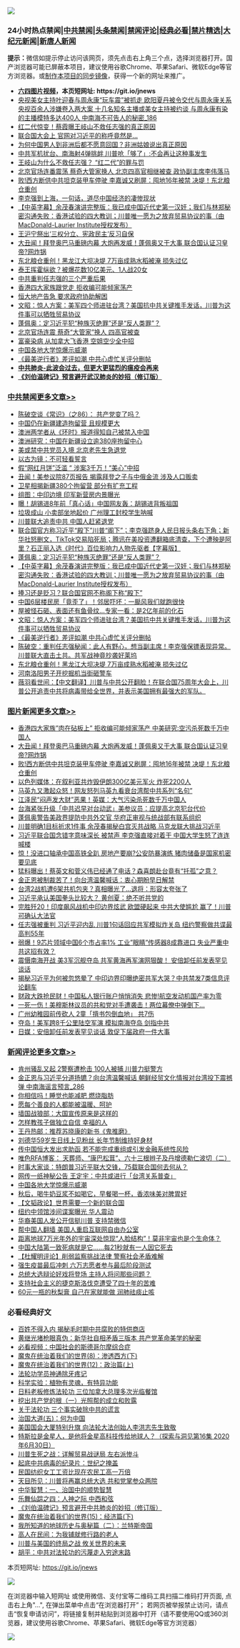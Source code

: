 ![](https://raw.githubusercontent.com/fqnews/bnews/master/64photo/fqnews-qr.jpg)

<div id="tt">
<h3>24小时热点禁闻|<a href="#%E4%B8%AD%E5%85%B1%E7%A6%81%E9%97%BB%E6%9B%B4%E5%A4%9A%E6%96%87%E7%AB%A0">中共禁闻</a>|<a href="#%E5%9B%BE%E7%89%87%E6%96%B0%E9%97%BB%E6%9B%B4%E5%A4%9A%E6%96%87%E7%AB%A0">头条禁闻</a>|<a href="#%E6%96%B0%E9%97%BB%E8%AF%84%E8%AE%BA%E6%9B%B4%E5%A4%9A%E6%96%87%E7%AB%A0">禁闻评论|<a href="#%E5%BF%85%E7%9C%8B%E7%BB%8F%E5%85%B8%E5%A5%BD%E6%96%87">经典必看|<a href="/video.md#%E7%A6%81%E7%89%87%E7%B2%BE%E9%80%89">禁片精选</a>|<a href="https://github.com/fqnews/djy/blob/master/gb/nf1351518.md#1">大纪元新闻</a>|<a href="https://github.com/fqnews/ntdtv/blob/master/gb/prog204.md#1">新唐人新闻</a></h3>
<div><b>提示：</b>微信如提示停止访问该网页，须先点击右上角三个点，选择浏览器打开。国产浏览器可能已屏蔽本项目，建议使用谷歌Chrome、苹果Safari、微软Edge等官方浏览器。或<a href="https://github.com/fqnews/bnews/blob/master/%E5%88%B6%E4%BD%9Cgit%E7%A6%81%E9%97%BB%E9%95%9C%E5%83%8F.md">制作本项目的同步镜像</a>，获得一个新的网址来推广。</div>
<ul>
<li><b><a href="http://d1.bdrive.tk/64.mp4" target="_blank">六四图片视频</a>，本页短网址: https://git.io/jnews</b></li>
<li><a href="/comments/20200924/1401996.md">央视美女主持叶迎春与周永康“玩车震”被抓走 欧阳夏丹被令交代与周永康关系 央视百余人涉嫌卷入两大案 十几名知名主播或美女主持被约谈 与周永康有染的主播模特多达400人 中南海不可告人的秘密_186</a></li>
<li><a href="/comments/20200924/1402059.md">红二代惊变！蔡霞曝王岐山不救任志强的真正原因</a></li>
<li><a href="/cnnews/20200924/1402120.md">联合国大会上 官网对习近平的称呼竟然是…</a></li>
<li><a href="/funmedia/20200924/1402067.md">为何中国男人到非洲后都不愿意回国？非洲姑娘说出真正原因</a></li>
<li><a href="/cnnews/hknews/20200924/1402153.md">中共军机扰台、南海射4弹挑衅 川普呛「够了」:不会再让这种事发生</a></li>
<li><a href="/headline/20200924/1402024.md">王岐山为什么不救任志强？ “红二代”的罪与罚</a></li>
<li><a href="/comments/20200924/1402014.md">北京官场连番震荡 蔡奇大管家换人 北京四高官相继被查 政协副主席李伟落马</a></li>
<li><a href="/topimagenews/20200924/1402458.md">败!西方断供中共坦克装甲车停驶 李嘉诚又刷屏：囤地16年被禁 决堤！东北粮仓重创</a></li>
<li><a href="/bannedvideo/20200924/1402251.md">李克强到上海，一句话，道尽中国经济的凄惨现状</a></li>
<li><a href="/cbnews/20200924/1402154.md">【中英字幕】余茂春演讲完整版：我已成中国近代史第一汉奸；我们与林郑秘密沟通失败：香港试验的四大教训；川普唯一愿为之放弃贸易协议的事（由MacDonald-Laurier Institute授权发布）</a></li>
<li><a href="/bannedvideo/20200924/1402553.md">王沪宁祭出‘三权分立、宪政民主’反习自保</a></li>
<li><a href="/topimagenews/20200924/1402528.md">大丑闻！拜登奥巴马重磅内幕 大炮再发威！蓬佩奥又干大事 联合国认证习皇帝?网炸锅</a></li>
<li><a href="/cbnews/20200924/1401982.md">东北粮仓重创！黑龙江大坝决堤 7万亩成熟水稻被淹 损失过亿</a></li>
<li><a href="/baitai/20200924/1402432.md">泰王挥霍纵欲？被爆花数10亿美元、1人战20女</a></li>
<li><a href="/ssgc/20200924/1402341.md">中共重判任志强的三个严重后果</a></li>
<li><a href="/cnnews/hknews/20200924/1402299.md">香港四大家族跟党走 拒收编可能倾家荡产</a></li>
<li><a href="/headline/20200924/1402405.md">恒大地产告急 要求政府协助解困</a></li>
<li><a href="/cbnews/20200924/1402065.md">文昭：惊人方案：美军四个师进驻台湾？美国抗中共关键推手发话，川普为这件事可以牺牲贸易协议</a></li>
<li><a href="/cbnews/20200924/1401997.md">蓬佩奥：定习近平犯“种族灭绝罪”还是“反人类罪”？</a></li>
<li><a href="/cnnews/20200924/1402278.md">北京官场连震 蔡奇“大管家”换人 四高官被查</a></li>
<li><a href="/cnnews/hknews/20200924/1402360.md">富豪染病 从加拿大飞香港 空姐空少全中招</a></li>
<li><a href="/comments/20200924/1402479.md">中国各地大学惊爆示威潮</a></li>
<li><a href="/cbnews/20200924/1402006.md">《最美逆行者》差评如潮 中共心虚忙关评分删帖</a></li>
<li><b><a href="/comments/20200211/1275071.md" target="_blank">中共肺炎-此波会过去，但更大更猛烈的瘟疫会再来</a></b></li>
<li><b><a href="/comments/20200207/1272816.md" target="_blank">《刘伯温碑记》预言避开武汉肺炎的妙招（修订版）</a></b></li>
</ul>
</div>

<div class="catlist">
<h3><a href="/cbnews/" target="_blank">中共禁闻</a><span><a href="/cbnews/" target="_blank" rel="nofollow">更多文章>></a></span></h3>
<ul>
<li><a href="/cbnews/20200925/1402644.md" target="_blank">陈破空谈《常识》（之86）： 共产党变了吗？</a></li>
<li><a href="/cbnews/20200924/1402587.md" target="_blank">中国仍在新疆建造拘留营 且规模更大</a></li>
<li><a href="/cbnews/20200924/1402574.md" target="_blank">澳洲两学者从《环时》报道得知自己被禁入中国</a></li>
<li><a href="/cbnews/20200924/1402556.md" target="_blank">澳洲研究：中国在新疆设立逾380座拘留中心</a></li>
<li><a href="/cbnews/20200924/1402421.md" target="_blank">美或禁中共党员入境 北京老先生急退党</a></li>
<li><a href="/cbnews/20200924/1402392.md" target="_blank">以古为镜：不可轻看誓言</a></li>
<li><a href="/cbnews/20200924/1402369.md" target="_blank">假“网红月饼”泛滥 “ 涉案3千万！“美心”中招</a></li>
<li><a href="/cbnews/20200924/1402326.md" target="_blank">丑闻！美参议院87页报告 揭露拜登之子与中俄金流 涉及人口贩卖</a></li>
<li><a href="/cbnews/20200924/1402298.md" target="_blank">卫星相揭新疆380个拘留营 部分有扩充工程</a></li>
<li><a href="/cbnews/20200924/1402287.md" target="_blank">组图：中印边境 印军新营房内景曝光</a></li>
<li><a href="/cbnews/20200924/1402259.md" target="_blank">曝！胡锡进8年前「真心话」中国网友轰：胡锡进背叛祖国</a></li>
<li><a href="/cbnews/20200924/1402237.md" target="_blank">垃圾成山 小卖部坐地起价 广州理工封校学生呐喊</a></li>
<li><a href="/cbnews/20200924/1401977.md" target="_blank">川普联大追责中共 中国人赶紧退党</a></li>
<li><a href="/cbnews/20200924/1401854.md" target="_blank">联合国官方称习近平“殿下”川普“阁下”；李克强跻身人民日报头条右下角；新华社怒删文，TikTok交易陷死局；腾讯在美投资遭翻箱底清查，下个遭殃是阿里？石正丽入选《时代》百位影响力人物先驱者【字幕版】</a></li>
<li><a href="/cbnews/20200924/1401997.md" target="_blank">蓬佩奥：定习近平犯“种族灭绝罪”还是“反人类罪”？</a></li>
<li><a href="/cbnews/20200924/1402154.md" target="_blank">【中英字幕】余茂春演讲完整版：我已成中国近代史第一汉奸；我们与林郑秘密沟通失败：香港试验的四大教训；川普唯一愿为之放弃贸易协议的事（由MacDonald-Laurier Institute授权发布）</a></li>
<li><a href="/cbnews/20200924/1402190.md" target="_blank">捧习还是贬习？联合国官网不称阁下称“殿下”</a></li>
<li><a href="/cbnews/20200924/1402189.md" target="_blank">中国6层楼民房「竟歪了」！邻居吓坏：一颳风我们就跑很快</a></li>
<li><a href="/cbnews/20200924/1402188.md" target="_blank">屋被怪石砸、表面还有鱼骨纹…专家一看：是2亿年前的化石</a></li>
<li><a href="/cbnews/20200924/1402065.md" target="_blank">文昭：惊人方案：美军四个师进驻台湾？美国抗中共关键推手发话，川普为这件事可以牺牲贸易协议</a></li>
<li><a href="/cbnews/20200924/1402006.md" target="_blank">《最美逆行者》差评如潮 中共心虚忙关评分删帖</a></li>
<li><a href="/cbnews/20200924/1402003.md" target="_blank">陈破空：重判任志强秘闻：此人有野心，想当副主席！李克强保镖表现异常。川普联大直击土共。共军战神竟抄袭好莱坞</a></li>
<li><a href="/cbnews/20200924/1401982.md" target="_blank">东北粮仓重创！黑龙江大坝决堤 7万亩成熟水稻被淹 损失过亿</a></li>
<li><a href="/cbnews/20200924/1401981.md" target="_blank">河南洛阳男子开挖掘机当街砸警车</a></li>
<li><a href="/cbnews/20200924/1401980.md" target="_blank">薇羽看世间：【中文翻译】川普与中共公开翻脸！在联合国75周年大会上，川普公开追责中共将病毒带给全世界，并表示美国拥有最强大的军队。</a></li>

</ul>
</div>
<div class="catlist">
<h3><a href="/topimagenews/" target="_blank">图片新闻</a><span><a href="/topimagenews/" target="_blank" rel="nofollow">更多文章>></a></span></h3>
<ul>
<li><a href="/topimagenews/20200925/1402618.md" target="_blank">香港四大家族&#8221;肉在砧板上&#8221; 拒收编可能倾家荡产 中美研究:空污杀死数千万中国人</a></li>
<li><a href="/topimagenews/20200924/1402528.md" target="_blank">大丑闻！拜登奥巴马重磅内幕 大炮再发威！蓬佩奥又干大事 联合国认证习皇帝?网炸锅</a></li>
<li><a href="/topimagenews/20200924/1402458.md" target="_blank">败!西方断供中共坦克装甲车停驶 李嘉诚又刷屏：囤地16年被禁 决堤！东北粮仓重创</a></li>
<li><a href="/topimagenews/20200924/1402349.md" target="_blank">以色列媒体：在叙利亚共炸毁伊朗300亿美元军火 炸死2200人</a></li>
<li><a href="/topimagenews/20200924/1402271.md" target="_blank">马英九又激起众怒！网友怒列马英九看衰台湾帮中共系列“名句”</a></li>
<li><a href="/topimagenews/20200924/1402258.md" target="_blank">江泽民“闷声发大财”恶果！英媒：大气污染杀死数千万中国人</a></li>
<li><a href="/topimagenews/20200924/1402185.md" target="_blank">台海紧张升级「中共迟早对台动武」美参议员：应提高北京犯台代价</a></li>
<li><a href="/topimagenews/20200924/1402015.md" target="_blank">蓬佩奥警告美政界提防中共外交官 华府正审视与统战部有联系组织</a></li>
<li><a href="/topimagenews/20200923/1401840.md" target="_blank">川普明确1目标祈求1件事 余茂春揭秘白宫灭共战略 马克龙联大挑战习近平</a></li>
<li><a href="/topimagenews/20200923/1401819.md" target="_blank">习近平联合国念错字意味深长 被禁声 李克强直接对着干 中国大学生怒了连连喊楼</a></li>
<li><a href="/topimagenews/20200923/1401751.md" target="_blank">惊！没进口轴承中国高铁全趴 房地产要崩?公安防暴演练 猪肉储备是国家机密要见底</a></li>
<li><a href="/topimagenews/20200923/1401662.md" target="_blank">猛料曝出！蔡英文和菅义伟已经通了电话？森喜朗赴台竟有“托孤”之意？</a></li>
<li><a href="/topimagenews/20200923/1401580.md" target="_blank">金正恩被制裁苦了！向台湾温馨喊话：衷心期盼早日解禁</a></li>
<li><a href="/topimagenews/20200923/1401565.md" target="_blank">台湾2战机遭6架共机包夹？真相曝光了…退将：形容太夸张了</a></li>
<li><a href="/topimagenews/20200923/1401543.md" target="_blank">习近平承认美国拳头比较大？ 黄创夏：绝不听共党的</a></li>
<li><a href="/topimagenews/20200923/1401252.md" target="_blank">完胜歼20！印度飙风战机中印边界炫武 欧盟硬起来 中共大使尴尬 赢了！川普可确认大法官</a></li>
<li><a href="/topimagenews/20200922/1401161.md" target="_blank">任志强被重判 习近平迎内乱 川普1句话回应共军模拟炸关岛 纽约警察做共谍最高判55年</a></li>
<li><a href="/topimagenews/20200922/1401088.md" target="_blank">弱爆！9芯片领域中国6个市占率1% 工业&#8221;眼睛&#8221;传感器8成靠进口 失业严重中共这招有效？</a></li>
<li><a href="/topimagenews/20200921/1400580.md" target="_blank">震慑南海开战 美3军沉舰夺岛 共军黄海再军演网狠酸！ 安倍卸任前发表罕见谈话</a></li>
<li><a href="/topimagenews/20200921/1400557.md" target="_blank">揭秘习近平为何被忽悠晕了 中印边界印曝绝密共军大哭？中共禁发7类信息评论翻车</a></li>
<li><a href="/topimagenews/20200921/1400488.md" target="_blank">财政大跌抢民财！中国私人银行账户悄悄消失 悲惨!航空发动机国产率为零</a></li>
<li><a href="/topimagenews/20200921/1400362.md" target="_blank">一死一伤！美穆斯林议员的共和党对手遭袭击！两位幕僚中弹倒下…</a></li>
<li><a href="/topimagenews/20200921/1400305.md" target="_blank">广州幼稚园前传砍人 2童「揹书包倒血地」 共7伤</a></li>
<li><a href="/topimagenews/20200921/1400260.md" target="_blank">夺岛！美军跨8千公里陆空军演 模拟南海夺岛 剑指中共</a></li>
<li><a href="/topimagenews/20200921/1400225.md" target="_blank">日媒：安倍卸任前发表罕见谈话 敦促下届政府一件大事</a></li>

</ul>
</div>
<div class="catlist">
<h3><a href="/comments/" target="_blank">新闻评论</a><span><a href="/comments/" target="_blank" rel="nofollow">更多文章>></a></span></h3>
<ul>
<li><a href="/comments/20200925/1402673.md" target="_blank">肯州骚乱又起 2警察遭枪击 100人被捕 川普力挺警方</a></li>
<li><a href="/comments/20200925/1402657.md" target="_blank">金正恩与习近平分道扬镳？向台湾温馨喊话 朝鲜经贸文化情报对台湾投下震撼弹 中南海谣言预言_286</a></li>
<li><a href="/comments/20200925/1402656.md" target="_blank">你相信吗！睡觉也能减肥 燃烧脂肪</a></li>
<li><a href="/comments/20200925/1402650.md" target="_blank">愿每个善良的人都能被温暖、呵护</a></li>
<li><a href="/comments/20200925/1402649.md" target="_blank">墙国战狼部：大国宣传原来是这样的</a></li>
<li><a href="/comments/20200925/1402641.md" target="_blank">怎样教孩子做独立自信 幸福的人</a></li>
<li><a href="/comments/20200925/1402638.md" target="_blank">王丹热邮：推荐苏晓康的新书《鬼推磨》</a></li>
<li><a href="/comments/20200925/1402622.md" target="_blank">刘德华59岁生日线上见粉丝 长年节制维持好身材</a></li>
<li><a href="/comments/20200924/1402596.md" target="_blank">传中国恒大发出求助函 若不能完成重组或引发金融系统性风险</a></li>
<li><a href="/comments/20200924/1402581.md" target="_blank">唯色RFA博客： 天葬师、“康巴松茸”、六十三根辫子及丹增德勒仁波切（二）</a></li>
<li><a href="/comments/20200924/1402568.md" target="_blank">时事大家谈：特朗普习近平联大交锋，75载联合国何去何从？</a></li>
<li><a href="/comments/20200924/1402533.md" target="_blank">网传一纸神秘公告 王定宇：中共或进行「台湾关系普查」</a></li>
<li><a href="/comments/20200924/1402479.md" target="_blank">中国各地大学惊爆示威潮</a></li>
<li><a href="/comments/20200924/1402478.md" target="_blank">秋后，喝牛奶豆浆不如喝它，早餐喝一杯，香浓味美对脾胃好</a></li>
<li><a href="/comments/20200924/1402476.md" target="_blank">【文韬政论】世界需要一个新的联合国</a></li>
<li><a href="/comments/20200924/1402471.md" target="_blank">纽约中领馆涉间谍案曝光 华人震动</a></li>
<li><a href="/comments/20200924/1402470.md" target="_blank">华裔美国人发公开信挺川普 支持禁微信</a></li>
<li><a href="/comments/20200924/1402469.md" target="_blank">帮中国人翻墙 美国人重启互联网自由办公室</a></li>
<li><a href="/comments/20200924/1402468.md" target="_blank">距离地球7万光年外的宇宙深处惊现“人脸结构”！莫非宇宙也是个生命体？</a></li>
<li><a href="/comments/20200924/1402467.md" target="_blank">中国大陆第一致死病就是它……每21秒就有一人因它死去</a></li>
<li><a href="/comments/20200924/1402462.md" target="_blank">【杜耀明评论】削弱监察挑战法律 警察社会矛盾难解</a></li>
<li><a href="/comments/20200924/1402448.md" target="_blank">强生疫苗最后冲刺 六万志愿者参与最后阶段测试</a></li>
<li><a href="/comments/20200924/1402447.md" target="_blank">总统大选辩论好戏将登场 主持人将问那些问题？</a></li>
<li><a href="/comments/20200924/1402440.md" target="_blank">支持社会主义的捷克斯洛伐克遭受了四十年的苦难</a></li>
<li><a href="/comments/20200924/1402424.md" target="_blank">60元一瓶的秋梨膏 自己在家就能做 润肺祛痰止咳</a></li>

</ul>
</div>

<div class="catlist">
<h3>必看经典好文</h3>
<ul>
<li><a href="/lifebaike/20200711/1358994.md" target="_blank">百姓不得入内 揭秘毛时期中共腐败的特供商店</a></li>
<li><a href="/lifebaike/20180921/1001174.md" target="_blank">黄继光堵枪眼真伪：新华社自相矛盾三版本 共产党革命美学的秘密</a></li>
<li><a href="/comments/20200806/1375443.md" target="_blank">必看视频：中国社会的斯德哥尔摩综合症</a></li>
<li><a href="/topimagenews/20180527/948714.md" target="_blank">魔鬼在统治着我们的世界(8)：渗透西方(下)</a></li>
<li><a href="/topimagenews/20180601/951286.md" target="_blank">魔鬼在统治着我们的世界(12)：政治篇(上)</a></li>
<li><a href="/health/20170626/780263.md" target="_blank">法轮功学员神通除牙疼记</a></li>
<li><a href="/comments/20200605/783205.md" target="_blank">科学实验：植物有灵魂，有特异功能</a></li>
<li><a href="/comments/20200531/1337359.md" target="_blank">日料老板修炼法轮功 三位加拿大总理多次光临餐馆</a></li>
<li><a href="/comments/20200629/1352460.md" target="_blank">挖出共产党的根（一）光照帮的成立和败露</a></li>
<li><a href="/cbnews/20200703/1354907.md" target="_blank">关于法轮功 三个事实破除中共的谎言</a></li>
<li><a href="/cbnews/20180311/913065.md" target="_blank">治国大道(五)：何为中国</a></li>
<li><a href="/comments/20200516/1329276.md" target="_blank">美国国会大厦特别升旗 向法轮大法创始人李洪志先生致敬</a></li>
<li><a href="/comments/20200712/1359460.md" target="_blank">特斯拉是金星人，是他将金星高科技传给地球人？（探索与洞见第16集 2020年6月30日）</a></li>
<li><a href="/comments/20200908/1392745.md" target="_blank">川普生死之战：详解贸易战谜局 左右派惨斗</a></li>
<li><a href="/comments/20200702/1354076.md" target="_blank">起底中共病毒的纪录片：世纪之掩盖</a></li>
<li><a href="/lifebaike/20200515/1328783.md" target="_blank">民国纺织女工工资比现在农民工高一万倍</a></li>
<li><a href="/comments/20200816/1381118.md" target="_blank">天目所见：川普将再赢总统大选 共和党掌参众两院</a></li>
<li><a href="/comments/20200605/1340202.md" target="_blank">中华智慧：一、治国中的顺势智慧</a></li>
<li><a href="/tculture/20190101/791144.md" target="_blank">乐舞仙踪之四：人神之际 中西和弦</a></li>
<li><a href="/comments/20200207/1272816.md" target="_blank">《刘伯温碑记》预言避开中共肺炎的妙招（修订版）</a></li>
<li><a href="/topimagenews/20180610/955499.md" target="_blank">魔鬼在统治着我们的世界(15)：经济篇(下)</a></li>
<li><a href="/tculture/xiulian/20170614/774347.md" target="_blank">我所知道的地球历史与奥秘篇（二）：兰特斯帝国</a></li>
<li><a href="/tculture/20121023/72121.md" target="_blank">高人在民间：为我铺就修行路的老人</a></li>
<li><a href="/comments/20200908/1392488.md" target="_blank">川普与美国的终局之战 攸关世界的未来</a></li>
<li><a href="/cbnews/20200720/1363328.md" target="_blank">胡平：中共对法轮功的污蔑走入穷途末路</a></li>

</ul>
</div>

本页短网址: https://git.io/jnews

![](https://raw.githubusercontent.com/fqnews/bnews/master/64photo/fqnews-qr.jpg)

在浏览器中输入短网址 或使用微信、支付宝等二维码工具扫描二维码打开页面, 点击右上角"...", 在弹出菜单中点击“在浏览器打开”； 若网页被举报禁止访问，请点击“恢复申请访问”，将链接复制并粘贴到浏览器中打开（请不要使用QQ或360浏览器，建议使用谷歌Chrome、苹果Safari、微软Edge等官方浏览器）

![](https://raw.githubusercontent.com/fqnews/bnews/master/64photo/wx.jpg)